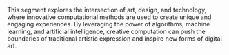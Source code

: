 This segment explores the intersection of art, design, and technology, where innovative computational methods are used to create unique and engaging experiences. By leveraging the power of algorithms, machine learning, and artificial intelligence, creative computation can push the boundaries of traditional artistic expression and inspire new forms of digital art.